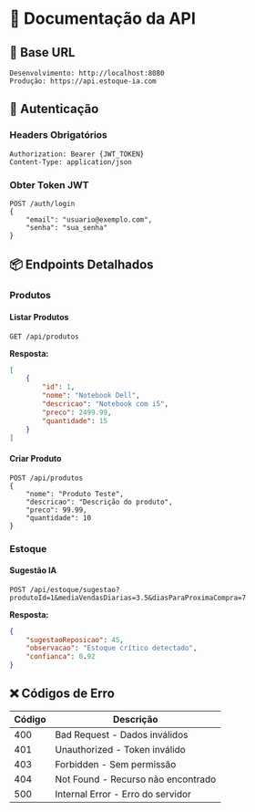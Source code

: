 # 📡 Documentação da API

## 🔗 Base URL
```
Desenvolvimento: http://localhost:8080
Produção: https://api.estoque-ia.com
```

## 🔐 Autenticação

### Headers Obrigatórios
```http
Authorization: Bearer {JWT_TOKEN}
Content-Type: application/json
```

### Obter Token JWT
```http
POST /auth/login
{
    "email": "usuario@exemplo.com",
    "senha": "sua_senha"
}
```

## 📦 Endpoints Detalhados

### Produtos

#### Listar Produtos
```http
GET /api/produtos
```

**Resposta:**
```json
[
    {
        "id": 1,
        "nome": "Notebook Dell",
        "descricao": "Notebook com i5",
        "preco": 2499.99,
        "quantidade": 15
    }
]
```

#### Criar Produto
```http
POST /api/produtos
{
    "nome": "Produto Teste",
    "descricao": "Descrição do produto",
    "preco": 99.99,
    "quantidade": 10
}
```

### Estoque

#### Sugestão IA
```http
POST /api/estoque/sugestao?produtoId=1&mediaVendasDiarias=3.5&diasParaProximaCompra=7
```

**Resposta:**
```json
{
    "sugestaoReposicao": 45,
    "observacao": "Estoque crítico detectado",
    "confianca": 0.92
}
```

## ❌ Códigos de Erro

| Código | Descrição |
|--------|-----------|
| 400 | Bad Request - Dados inválidos |
| 401 | Unauthorized - Token inválido |
| 403 | Forbidden - Sem permissão |
| 404 | Not Found - Recurso não encontrado |
| 500 | Internal Error - Erro do servidor |